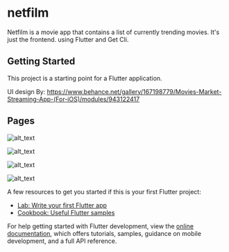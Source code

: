 # netfilm

Netfilm is a movie app that contains a list of currently trending movies. It's just the frontend. using Flutter and Get Cli.

## Getting Started

This project is a starting point for a Flutter application.

UI design By: https://www.behance.net/gallery/167198779/Movies-Market-Streaming-App-(For-iOS)/modules/943122417


## Pages


![alt_text](https://github.com/IndraSty/NetFilm-Flutter/blob/indoradesu/assets/github/home.png)

![alt_text](https://github.com/IndraSty/NetFilm-Flutter/blob/indoradesu/assets/github/search.png)

![alt_text](https://github.com/IndraSty/NetFilm-Flutter/blob/indoradesu/assets/github/wishlist.png)

![alt_text](https://github.com/IndraSty/NetFilm-Flutter/blob/indoradesu/assets/github/profile.png)


A few resources to get you started if this is your first Flutter project:

- [Lab: Write your first Flutter app](https://docs.flutter.dev/get-started/codelab)
- [Cookbook: Useful Flutter samples](https://docs.flutter.dev/cookbook)

For help getting started with Flutter development, view the
[online documentation](https://docs.flutter.dev/), which offers tutorials,
samples, guidance on mobile development, and a full API reference.
